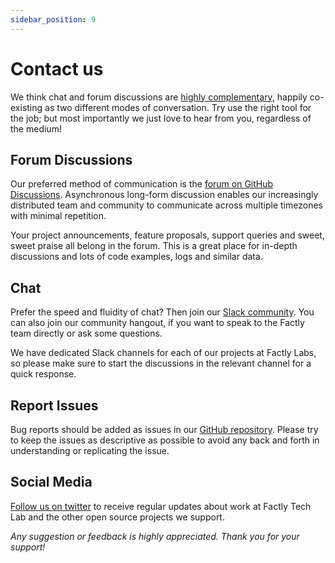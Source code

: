 ```yaml
---
sidebar_position: 9
---
```


# Contact us

We think chat and forum discussions are [highly complementary](https://blog.discourse.org/2018/04/effectively-using-discourse-together-with-group-chat/), happily co-existing as two different modes of conversation. Try use the right tool for the job; but most importantly we just love to hear from you, regardless of the medium!

## Forum Discussions

Our preferred method of communication is the [forum on GitHub Discussions](https://github.com/factly/dega/discussions). Asynchronous long-form discussion enables our increasingly distributed team and community to communicate across multiple timezones with minimal repetition.

Your project announcements, feature proposals, support queries and sweet, sweet praise all belong in the forum. This is a great place for in-depth discussions and lots of code examples, logs and similar data.

## Chat

Prefer the speed and fluidity of chat? Then join our [Slack community](https://slack.factly.org/). You can also join our community hangout, if you want to speak to the Factly team directly or ask some questions. 

We have dedicated Slack channels for each of our projects at Factly Labs, so please make sure to start the discussions in the relevant channel for a quick response.

## Report Issues

Bug reports should be added as issues in our [GitHub repository](https://github.com/factly/dega/issues). Please try to keep the issues as descriptive as possible to avoid any back and forth in understanding or replicating the issue.

## Social Media
[Follow us on twitter](https://twitter.com/factlytech) to receive regular updates about work at Factly Tech Lab and the other open source projects we support.

_Any suggestion or feedback is highly appreciated. Thank you for your support!_